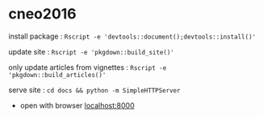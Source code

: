 # cneo2016

install package
:   `Rscript -e 'devtools::document();devtools::install()'`

update site
:   `Rscript -e 'pkgdown::build_site()'`

only update articles from vignettes
:   `Rscript -e 'pkgdown::build_articles()'`

serve site
:   `cd docs && python -m SimpleHTTPServer`

- open with browser [localhost:8000](http://localhost:8000)
